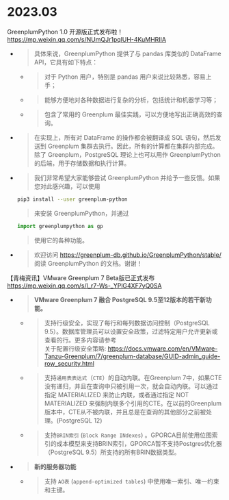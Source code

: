 
# 2023.03

GreenplumPython 1.0 开源版正式发布啦！ https://mp.weixin.qq.com/s/NUmQJr1pqlUH-4KuMHRIIA
- > 具体来说，GreenplumPython 提供了与 pandas 库类似的 DataFrame API，它具有如下特点：
  * > 对于 Python 用户，特别是 pandas 用户来说比较熟悉，容易上手；
  * > 能够方便地对各种数据进行复杂的分析，包括统计和机器学习等；
  * > 包含了常用的 Greenplum 最佳实践，可以方便地写出正确高效的查询。
- > 在实现上，所有对 DataFrame 的操作都会被翻译成 SQL 语句，然后发送到 Greenplum 集群去执行。因此，所有的计算都在集群内部完成。除了 Greenplum，PostgreSQL 理论上也可以用作 GreenplumPython 的后端，用于存储数据和执行计算。
- > 我们非常希望大家能够尝试 GreenplumPython 并给予一些反馈。如果您对此感兴趣，可以使用
  ```sh
  pip3 install --user greenplum-python
  ```
  > 来安装 GreenplumPython，并通过
  ```py
  import greenplumpython as gp
  ```
  > 使用它的各种功能。
- > 欢迎访问 https://greenplum-db.github.io/GreenplumPython/stable/ 阅读 GreenplumPython 的文档。谢谢！

【青梅资讯】VMware Greenplum 7 Beta版已正式发布 https://mp.weixin.qq.com/s/l_r7-Ws-_YPlG4XF7yQ0SA
- > **VMware Greenplum 7 融合 PostgreSQL 9.5至12版本的若干新功能。**
  * > 支持行级安全，实现了每行和每列数据访问控制（PostgreSQL 9.5）。数据库管理员可以设置安全政策，过滤特定用户允许更新或查看的行。更多内容请参考 <br> 关于配置行级安全策略: https://docs.vmware.com/en/VMware-Tanzu-Greenplum/7/greenplum-database/GUID-admin_guide-row_security.html
  * > 支持`通用表表达式`（`CTE`）的自动内联。在Greenplum 7中，如果CTE没有递归，并且在查询中只被引用一次，就会自动内联。可以通过指定 MATERIALIZED 来防止内联，或者通过指定 NOT MATERIALIZED 来强制内联多个引用的CTE。在以前的Greenplum版本中，CTE从不被内联，并且总是在查询的其他部分之前被处理。(PostgreSQL 12) 
  * > 支持`BRIN索引` (`Block Range INdexes`)  。GPORCA目前使用位图索引的成本模型来支持BRIN索引，GPORCA暂不支持Postgres优化器（PostgreSQL 9.5）所支持的所有BRIN数据类型。 
- > **新的服务器功能**
  * > 支持 `AO表` (`append-optimized tables`) 中使用唯一索引、唯一约束和主键。
